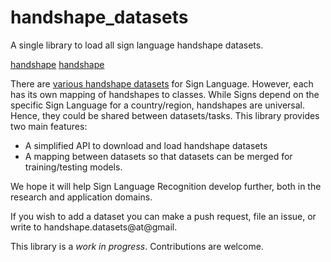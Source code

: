 # handshape_datasets
A single library to load all sign language handshape datasets.

[handshape](http://facundoq.github.io/unlp/lsa16/files/dataset/1_1_1.png) [handshape](http://facundoq.github.io/unlp/lsa16/files/dataset/2_1_1.png)

There are [various handshape datasets](http://facundoq.github.io/unlp/sign_language_datasets/) for Sign Language. 
However, each has its own mapping of handshapes to classes. 
While Signs depend on the specific Sign Language for a country/region, handshapes are universal.
Hence, they could be shared between datasets/tasks. This library provides two main features:
* A simplified API to download and load handshape datasets
* A mapping between datasets so that datasets can be merged for training/testing models.

We hope it will help Sign Language Recognition develop further, both in the research and application domains.

If you wish to add a dataset you can make a push request, file an issue, or write to handshape.datasets@at@gmail.

This library is a *work in progress*. Contributions are welcome.





